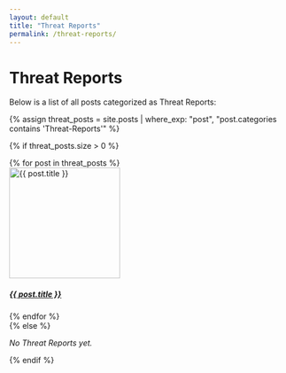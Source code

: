```yaml
---
layout: default
title: "Threat Reports"
permalink: /threat-reports/
---
```


<h1>Threat Reports</h1>
<p>Below is a list of all posts categorized as Threat Reports:</p>

{% assign threat_posts = site.posts | where_exp: "post", "post.categories contains 'Threat-Reports'" %}

{% if threat_posts.size > 0 %}
<div class="row row-cols-1 row-cols-md-3 g-4">
  {% for post in threat_posts %}
    <div class="col">
      <!-- Add a custom hover class to apply a hover effect -->
      <div class="card h-100 hover-card">
        <!-- Make the entire card clickable by wrapping it in an <a> tag -->
        <a href="{{ post.url | relative_url }}" class="card-link">
          <!-- Display post image or a fallback image -->
          <img
            src="{{ post.image | default: '/assets/images/default.png' }}"
            class="card-img-top"
            alt="{{ post.title }}"
            style="object-fit: cover; height: 200px;"
          />
          <div class="card-body">
            <h5 class="card-title">{{ post.title }}</h5>
          </div>
        </a>
      </div>
    </div>
  {% endfor %}
</div>
{% else %}
  <p><em>No Threat Reports yet.</em></p>
{% endif %}
